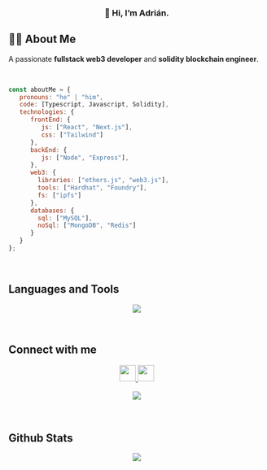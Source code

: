 ### <div align="center">👋 Hi, I’m Adrián.  </div>

## 👨‍💻 About Me
A passionate <strong>fullstack web3 developer</strong> and <strong>solidity blockchain engineer</strong>.
 
<br/>  

```javascript
const aboutMe = {
   pronouns: "he" | "him",
   code: [Typescript, Javascript, Solidity],
   technologies: {
      frontEnd: {
         js: ["React", "Next.js"],
         css: ["Tailwind"]
      },
      backEnd: {
         js: ["Node", "Express"],
      },
      web3: {
        libraries: ["ethers.js", "web3.js"],
        tools: ["Hardhat", "Foundry"],
        fs: ["ipfs"]
      },
      databases: {
        sql: ["MySQL"],
        noSql: ["MongoDB", "Redis"]
      }
   }
};
```
  

<br/>




## Languages and Tools  
<p align="center">
  <a href="https://skillicons.dev">
    <img src="https://skillicons.dev/icons?i=ts,js,solidity,react,nextjs,tailwind,nodejs,express,git,docker,ipfs,mongodb,mysql,redis" />
  </a>
</p>

<br/>  


## Connect with me  
<div align="center">
<a href="https://github.com/toke82" target="_blank">
<img src="https://raw.githubusercontent.com/danielcranney/readme-generator/main/public/icons/socials/github.svg" width="32" height="32" style="max-width: 100%;">
</a>
<a href="https://twitter.com/@AdrCasal" target="_blank">
<img src="https://raw.githubusercontent.com/danielcranney/readme-generator/main/public/icons/socials/twitter.svg" width="32" height="32" style="max-width: 100%;">
</a> 
</div>  

<br/>  

<div align="center">
<img src="https://komarev.com/ghpvc/?username=toke82&&style=flat-square" align="center" />
</div>  
  

<br/>  

<br/>  


## Github Stats  
<div align="center"><img src="https://github-readme-stats.vercel.app/api?username=toke82&show_icons=true&count_private=true&hide_border=true" align="center" /></div>  

<br/>  
